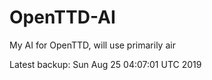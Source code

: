 # OpenTTD-AI
My AI for OpenTTD, will use primarily air

Latest backup: Sun Aug 25 04:07:01 UTC 2019
